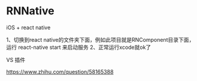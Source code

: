 # RNNative
iOS + react native

1、切换到react native的文件夹下面，例如此项目就是RNComponent目录下面，运行 react-native start 来启动服务
2、正常运行xcode就ok了


VS 插件

https://www.zhihu.com/question/58165388
